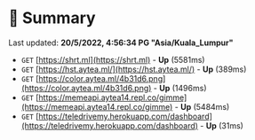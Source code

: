# 📖 Summary
Last updated: **20/5/2022, 4:56:34 PG "Asia/Kuala_Lumpur"**

- `GET` [https://shrt.ml](https://shrt.ml) - **Up** (5581ms)
- `GET` [https://hst.aytea.ml/](https://hst.aytea.ml/) - **Up** (389ms)
- `GET` [https://color.aytea.ml/4b31d6.png](https://color.aytea.ml/4b31d6.png) - **Up** (1496ms)
- `GET` [https://memeapi.aytea14.repl.co/gimme](https://memeapi.aytea14.repl.co/gimme) - **Up** (5484ms)
- `GET` [https://teledrivemy.herokuapp.com/dashboard](https://teledrivemy.herokuapp.com/dashboard) - **Up** (31ms)
